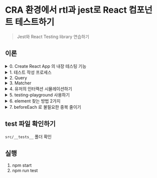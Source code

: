 # CRA 환경에서 rtl과 jest로 React 컴포넌트 테스트하기
> Jest와 React Testing library 연습하기

## 이론

<details>
    <summary>0. Create React App 의 내장 테스팅 기능</summary>

### 설치된 라이브러리
- "@testing-library/jest-dom" : jest의 matcher 사용 가능케 해줌
- "@testing-library/react" (`React Testing Library`) : ReactDom 을 기반으로 render, screen 등의 함수로 React 테스팅을 지원  
- "@testing-library/user-event" : input, click 등 유저 입력 기능을 지원

### Jest가 직접 내장된 것은 아니나, 일부 기능이 지원됨
- jest와 유사한 test runner, jest-dom 등

### watch 모드
- react scripts 덕분에 npm run test 실행시 watch 모드가 적용됨

</details>

<details>
    <summary>1. 테스트 작성 프로세스</summary>

### 1. 테스트할 컴포넌트 고르기
### 2. 테스트 파일 생성
- src/__tests__ 폴더 내에 작성
- 컴포넌트명.test.jsx(tsx) 형태로
### 3. 테스트할 기능 정하기
- ex) input element가 화면에 잘 그려지는지?
### 4. 각 기능이 예상대로 작성하는지 테스트 코드 작성
### 5. CLI에서 test 실행

</details>

<details>
    <summary>2. Query</summary>

### Query 란?
> element를 찾기 위한 함수 (rtl 에서 제공)

- screen.getByRole()
  - textbox 탐색할 때 2번째 인수로 { name: /레이블명/i } 이렇게 하여 `레이블` 탐색 가능
  - id 또는 name 어트리뷰트로 찾는 것이 아님!
- screen.findAllByDisplayValue()
- 등등

</details>

<details>
    <summary>3. Matcher</summary>

### Matcher 란?
> 무엇을 테스트(비교)할지 정해주는 함수

- React에서는 컴포넌트의 값 (텍스트 콘텐츠) 등을 검사
### jest-dom 의 matcher : 값을 테스트
- expect(element).toHaveValue(값) : element가 특정 값을 갖고 있는지

### rtl 의 matcher : 렌더링 등을 테스트
- expect(element).toBeInTheDocument() : 화면에 존재하는지
- expect(element).toHaveClass() : className 을 갖고 있는지

</details>

<details>
    <summary>4. 유저의 인터랙션 시뮬레이션하기</summary>

### @testing-library/user-event
> user 로 import 하여 클릭, 키보드 등 입력을 시뮬레이션

### 예시
- user.click(클릭할 엘리먼트)
- user.keyboard(타이핑할 텍스트)

### user 관련 함수는 비동기(async/await) 함수로 사용해야 한다!!
- test 함수 내의 콜백 앞에 async 를 붙여주고
- user 함수 앞에는 await 을 붙여준다!

</details>

<details>
    <summary>5. testing-playground 사용하기</summary>

### screen.logTestingPlaygroundURL()
> jest 실행중인 터미널에서 testing-playground 외부 링크 제공

### playground
- 외부링크에서 테스트의 마크업 및 엘리먼트를 찾기위한 쿼리를 확인할 수 있어서 매우 편리
- 마크업 수정해보는 것도 가능

</details>

<details>
    <summary>6. element 찾는 방법 2가지</summary>

### table aria role

<table>
  <thead>
    <tr>
      <th>element</th>
      <th>aria role</th>
    </tr>
  </thead>
  <tbody>
    <tr>
      <td>thead</td>
      <td>rowgroup</td>
    </tr>
    <tr>
      <td>tbody</td>
      <td>rowgroup</td>
    </tr>
    <tr>
      <td>tr</td>
      <td>row</td>
    </tr>
    <tr>
      <td>th</td>
      <td>columnheader</td>
    </tr>
    <tr>
      <td>td</td>
      <td>cell</td>
    </tr>
  </tbody>
</table>

### table의 row 모두 찾기가 어려울 때
> 쿼리함수나 matcher를 오랫동안 찾는거 시간낭비...

`data-testid` 또는 `container.querySelector()` 를 이용!

### 1. data-testid
> 엘리먼트에 어트리뷰트로 부여

data-testid="users" 이렇게!

그런데 좋은 방법은 아님, 왜냐면 코드베이스에 직접 추가해야하기 때문

### 2. container 와 querySelector 사용하기
rtl은 div (기본값) 을 만들고 그 안에 document.body 를 넣는다. 즉, test 내에서 렌더링하는 컴포넌트는 div로 래핑된다

div 대신 다른 element로 래핑할 수 있다
```js
const table = document.createElement('table')

const {container} = render(<TableBody {...props} />, {
  // TableBody 컴포넌트를 table element로 래핑
  container: document.body.appendChild(table),
})

```

이후 container.querySelector()를 사용하여 선택자로 원하는 노드들을 찾으면 된다

</details>

<details>
  <summary>7. beforeEach 로 불필요한 중복 줄이기</summary>

### beforeEach() 함수는?
- 개별 테스트 실행전에 실행 (테스트 파일 최상단)
- test() 처럼 jest에 기본 내장되어 전역에서 사용 가능

### 주의사항
- RTL에서는 beforeEach 내부에서 render 함수 사용 불가
- 대신 helper 함수 이용 (최상단에 위치)
</details>

## test 파일 확인하기
`src/__tests__` 폴더 확인

## 실행
1. npm start
2. npm run test